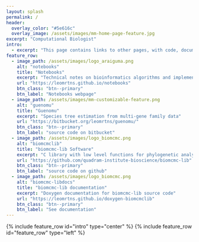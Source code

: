 ```yaml
---
layout: splash
permalink: /
header:
  overlay_color: "#5e616c"
  overlay_image: /assets/images/mm-home-page-feature.jpg
excerpt: "Computational Biologist"
intro: 
  - excerpt: "This page contains links to other pages, with code, documentation, and technical notes for bioinformatics and computational evolutionary biology software."
feature_row:
  - image_path: /assets/images/logo_araiguma.png
    alt: "notebooks"
    title: "Notebooks"
    excerpt: "Technical notes on bioinformatics algorithms and implementations"
    url: "https://leomrtns.github.io/notebooks"
    btn_class: "btn--primary"
    btn_label: "Notebooks webpage"
  - image_path: /assets/images/mm-customizable-feature.png
    alt: "guenomu"
    title: "Guenomu"
    excerpt: "Species tree estimation from multi-gene family data"
    url: "https://bitbucket.org/leomrtns/guenomu/"
    btn_class: "btn--primary"
    btn_label: "source code on bitbucket"
  - image_path: /assets/images/logo_biomcmc.png
    alt: "biomcmclib"
    title: "biomcmc-lib Software"
    excerpt: "C library with low level functions for phylogenetic analyses"
    url: "https://github.com/quadram-institute-bioscience/biomcmc-lib"
    btn_class: "btn--primary"
    btn_label: "source code on github"
  - image_path: /assets/images/logo_biomcmc.png
    alt: "biomcmc-libdocs"
    title: "biomcmc-lib documentation"
    excerpt: "Doxygen documentation for biomcmc-lib source code"
    url: "https://leomrtns.github.io/doxygen-biomcmclib"
    btn_class: "btn--primary"
    btn_label: "See documentation"
---
```

{% include feature_row id="intro" type="center" %}
{% include feature_row id="feature_row" type="left" %}
